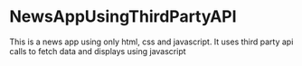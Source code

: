 # NewsAppUsingThirdPartyAPI
This is a news app using only html, css and javascript. It uses third party api calls to fetch data and displays using javascript

